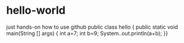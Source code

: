 # hello-world
just hands-on how to use github
public class hello
{
public  static void main(String [] args)
{
int a=7;
int b=9;
System..out.println(a+b);
}}

